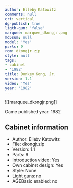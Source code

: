 ```yaml
---
author: Elleby Katowitz
comments: null
crt: vertical
dg-publish: true
ligth-gun: 'false'
marquee: marquee_dkongjr.png
md5sum: null
model: 'Yes'
parts: 9
rom: dkongjr.zip
style: null
tags:
- cabinet
- '1982'
title: Donkey Kong, Jr.
version: 1.1
video: 'Yes'
year: '1982'
---
```


![[marquee_dkongjr.png]]

Game published year: 1982

## Cabinet information

- Author: Elleby Katowitz
- File: dkongjr.zip
- Version: 1.1
- Parts: 9
- Introduction video: Yes
- Own cabinet design: Yes
- Style: None
- Light guns: no
- AGEBasic enabled: no

